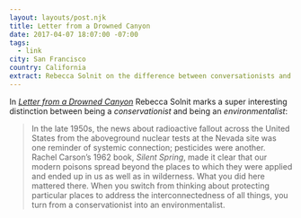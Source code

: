 ```yaml
---
layout: layouts/post.njk
title: Letter from a Drowned Canyon
date: 2017-04-07 18:07:00 -07:00
tags:
  - link
city: San Francisco
country: California
extract: Rebecca Solnit on the difference between conversationists and environmentalists.
---
```


In _[Letter from a Drowned Canyon](https://story.californiasunday.com/drowned-canyon)_ Rebecca Solnit marks a super interesting distinction between being a _conservationist_ and being an _environmentalist_:

> In the late 1950s, the news about radioactive fallout across the United States from the aboveground nuclear tests at the Nevada site was one reminder of systemic connection; pesticides were another. Rachel Carson’s 1962 book, _Silent Spring_, made it clear that our modern poisons spread beyond the places to which they were applied and ended up in us as well as in wilderness. What you did here mattered there. When you switch from thinking about protecting particular places to address the interconnectedness of all things, you turn from a conservationist into an environmentalist.

